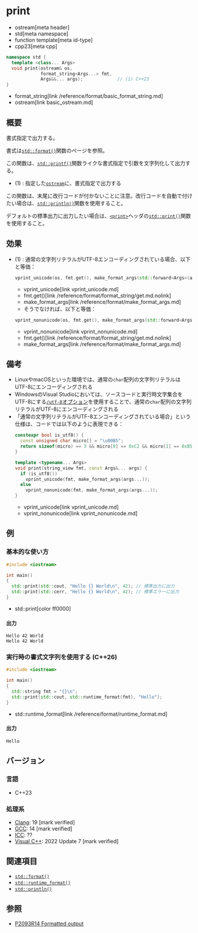# print
* ostream[meta header]
* std[meta namespace]
* function template[meta id-type]
* cpp23[meta cpp]

```cpp
namespace std {
  template <class... Args>
  void print(ostream& os,
             format_string<Args...> fmt,
             Args&&... args);             // (1) C++23
}
```
* format_string[link /reference/format/basic_format_string.md]
* ostream[link basic_ostream.md]

## 概要
書式指定で出力する。

書式は[`std::format()`](/reference/format/format.md)関数のページを参照。

この関数は、[`std::printf()`](/reference/cstdio/printf.md)関数ライクな書式指定で引数を文字列化して出力する。

- (1) : 指定した[`ostream`](basic_ostream.md)に、書式指定で出力する

この関数は、末尾に改行コードが付かないことに注意。改行コードを自動で付けたい場合は、[`std::println()`](println.md)関数を使用すること。

デフォルトの標準出力に出力したい場合は、[`<print>`](/reference/print.md)ヘッダの[`std::print()`](/reference/print/print.md)関数を使用すること。


## 効果
- (1) : 通常の文字列リテラルがUTF-8エンコーディングされている場合、以下と等価：
    ```cpp
    vprint_unicode(os, fmt.get(), make_format_args(std::forward<Args>(args)...));
    ```
    * vprint_unicode[link vprint_unicode.md]
    * fmt.get()[link /reference/format/format_string/get.md.nolink]
    * make_format_args[link /reference/format/make_format_args.md]

    - そうでなければ、以下と等価：
    ```cpp
    vprint_nonunicode(os, fmt.get(), make_format_args(std::forward<Args>(args)...));
    ```
    * vprint_nonunicode[link vprint_nonunicode.md]
    * fmt.get()[link /reference/format/format_string/get.md.nolink]
    * make_format_args[link /reference/format/make_format_args.md]


## 備考
- LinuxやmacOSといった環境では、通常の`char`配列の文字列リテラルはUTF-8にエンコーディングされる
- WindowsのVisual Studioにおいては、ソースコードと実行時文字集合をUTF-8にする[`/utf-8`オプション](https://learn.microsoft.com/en-us/cpp/build/reference/utf-8-set-source-and-executable-character-sets-to-utf-8?view=msvc-170)を使用することで、通常の`char`配列の文字列リテラルがUTF-8にエンコーディングされる
- 「通常の文字列リテラルがUTF-8エンコーディングされている場合」という仕様は、コードでは以下のように表現できる：
    ```cpp
    constexpr bool is_utf8() {
      const unsigned char micro[] = "\u00B5";
      return sizeof(micro) == 3 && micro[0] == 0xC2 && micro[1] == 0xB5;
    }

    template <typename... Args>
    void print(string_view fmt, const Args&... args) {
      if (is_utf8())
        vprint_unicode(fmt, make_format_args(args...));
      else
        vprint_nonunicode(fmt, make_format_args(args...));
    }
    ```
    * vprint_unicode[link vprint_unicode.md]
    * vprint_nonunicode[link vprint_nonunicode.md]


## 例
### 基本的な使い方
```cpp example
#include <iostream>

int main()
{
  std::print(std::cout, "Hello {} World\n", 42); // 標準出力に出力
  std::print(std::cerr, "Hello {} World\n", 42); // 標準エラーに出力
}
```
* std::print[color ff0000]

#### 出力
```
Hello 42 World
Hello 42 World
```

### 実行時の書式文字列を使用する (C++26)
```cpp example
#include <iostream>

int main()
{
  std::string fmt = "{}\n";
  std::print(std::cout, std::runtime_format(fmt), "Hello");
}
```
* std::runtime_format[link /reference/format/runtime_format.md]

#### 出力
```
Hello
```

## バージョン
### 言語
- C++23

### 処理系
- [Clang](/implementation.md#clang): 19 [mark verified]
- [GCC](/implementation.md#gcc): 14 [mark verified]
- [ICC](/implementation.md#icc): ??
- [Visual C++](/implementation.md#visual_cpp): 2022 Update 7 [mark verified]


## 関連項目
- [`std::format()`](/reference/format/format.md)
- [`std::runtime_format()`](/reference/format/runtime_format.md)
- [`std::println()`](println.md)


## 参照
- [P2093R14 Formatted output](https://www.open-std.org/jtc1/sc22/wg21/docs/papers/2022/p2093r14.html)
